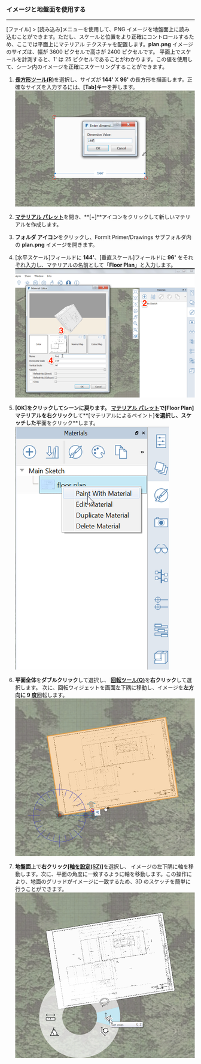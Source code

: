 

### イメージと地盤面を使用する

---

[ファイル] > [読み込み]メニューを使用して、PNG イメージを地盤面上に読み込むことができます。ただし、スケールと位置をより正確にコントロールするため、ここでは平面上にマテリアル テクスチャを配置します。**plan.png** イメージのサイズは、幅が 3600 ピクセルで高さが 2400 ピクセルです。 平面上でスケールを計測すると、1' は 25 ピクセルであることがわかります。この値を使用して、シーン内のイメージを正確にスケーリングすることができます。

1. [**長方形ツール(R)**](../tool-library/rectangle-tool.md)を選択し、サイズが **144'** X **96'** の長方形を描画します。正確なサイズを入力するには、**[Tab]キー**を押します。![](images/49fbf65d-2c44-4cc3-9bc6-e172cd19ca81.png)

2. [**マテリアル パレット**](../formit-introduction/tool-bars.md)を開き、**[+]**アイコンをクリックして新しいマテリアルを作成します。

3. **フォルダ アイコン**をクリックし、FormIt Primer/Drawings サブフォルダ内の **plan.png** イメージを開きます。

4. [水平スケール]フィールドに **144'**、[垂直スケール]フィールドに **96'** をそれぞれ入力し、マテリアルの名前として「**Floor Plan**」と入力します。![](images/8f0f2e11-ecfb-484d-94f6-0930c8ad7b20.png)

5. **[OK]**をクリックしてシーンに戻ります。 [**マテリアル パレット**](../formit-introduction/tool-bars.md)で[Floor Plan]マテリアルを**右クリック**して**[マテリアルによるペイント]**を選択し、スケッチした**平面をクリック**します。![](images/ec9f4404-281a-4fb4-a104-e3dd92f67e62.png)

6. **平面全体**を**ダブルクリック**して選択し、 [**回転ツール(Q)**](../tool-library/placing-and-modifying-objects/rotate.md)を**右クリック**して選択します。 次に、回転ウィジェットを画面左下隅に移動し、イメージを**左方向に 9 度**回転します。![](images/eab003c6-c95c-4003-9068-0eb43f41a263.png)

7. **地盤面**上で**右クリック**[**[軸を設定(SZ)]**](../tool-library/world-axes.md)を選択し、 イメージの左下隅に軸を移動します。次に、平面の角度に一致するように軸を移動します。この操作により、地面のグリッドがイメージに一致するため、3D のスケッチを簡単に行うことができます。![](images/ed8afd35-af8a-4cf3-b3a7-71def22f9b2e.png)


